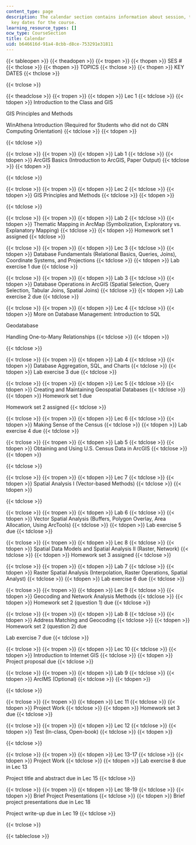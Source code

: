 ```yaml
---
content_type: page
description: The calendar section contains information about session, topics, and
  key dates for the course.
learning_resource_types: []
ocw_type: CourseSection
title: Calendar
uid: b646616d-91a4-8cbb-d8ce-753291e31811
---
```


{{< tableopen >}}
{{< theadopen >}}
{{< tropen >}}
{{< thopen >}}
SES #
{{< thclose >}}
{{< thopen >}}
TOPICS
{{< thclose >}}
{{< thopen >}}
KEY DATES
{{< thclose >}}

{{< trclose >}}

{{< theadclose >}}
{{< tropen >}}
{{< tdopen >}}
Lec 1
{{< tdclose >}}
{{< tdopen >}}
Introduction to the Class and GIS  
  
GIS Principles and Methods  
  
WinAthena Introduction (Required for Students who did not do CRN Computing Orientation)
{{< tdclose >}}
{{< tdopen >}}

{{< tdclose >}}

{{< trclose >}}
{{< tropen >}}
{{< tdopen >}}
Lab 1
{{< tdclose >}}
{{< tdopen >}}
ArcGIS Basics (Introduction to ArcGIS, Paper Output)
{{< tdclose >}}
{{< tdopen >}}

{{< tdclose >}}

{{< trclose >}}
{{< tropen >}}
{{< tdopen >}}
Lec 2
{{< tdclose >}}
{{< tdopen >}}
GIS Principles and Methods
{{< tdclose >}}
{{< tdopen >}}

{{< tdclose >}}

{{< trclose >}}
{{< tropen >}}
{{< tdopen >}}
Lab 2
{{< tdclose >}}
{{< tdopen >}}
Thematic Mapping in ArcMap (Symbolization, Exploratory vs. Explanatory Mapping)
{{< tdclose >}}
{{< tdopen >}}
Homework set 1 assigned
{{< tdclose >}}

{{< trclose >}}
{{< tropen >}}
{{< tdopen >}}
Lec 3
{{< tdclose >}}
{{< tdopen >}}
Database Fundamentals (Relational Basics, Queries, Joins), Coordinate Systems, and Projections
{{< tdclose >}}
{{< tdopen >}}
Lab exercise 1 due
{{< tdclose >}}

{{< trclose >}}
{{< tropen >}}
{{< tdopen >}}
Lab 3
{{< tdclose >}}
{{< tdopen >}}
Database Operations in ArcGIS (Spatial Selection, Query Selection, Tabular Joins, Spatial Joins)
{{< tdclose >}}
{{< tdopen >}}
Lab exercise 2 due
{{< tdclose >}}

{{< trclose >}}
{{< tropen >}}
{{< tdopen >}}
Lec 4
{{< tdclose >}}
{{< tdopen >}}
More on Database Management: Introduction to SQL  
  
Geodatabase  
  
Handling One-to-Many Relationships
{{< tdclose >}}
{{< tdopen >}}

{{< tdclose >}}

{{< trclose >}}
{{< tropen >}}
{{< tdopen >}}
Lab 4
{{< tdclose >}}
{{< tdopen >}}
Database Aggregation, SQL, and Charts
{{< tdclose >}}
{{< tdopen >}}
Lab exercise 3 due
{{< tdclose >}}

{{< trclose >}}
{{< tropen >}}
{{< tdopen >}}
Lec 5
{{< tdclose >}}
{{< tdopen >}}
Creating and Maintaining Geospatial Databases
{{< tdclose >}}
{{< tdopen >}}
Homework set 1 due  
  
Homework set 2 assigned
{{< tdclose >}}

{{< trclose >}}
{{< tropen >}}
{{< tdopen >}}
Lec 6
{{< tdclose >}}
{{< tdopen >}}
Making Sense of the Census
{{< tdclose >}}
{{< tdopen >}}
Lab exercise 4 due
{{< tdclose >}}

{{< trclose >}}
{{< tropen >}}
{{< tdopen >}}
Lab 5
{{< tdclose >}}
{{< tdopen >}}
Obtaining and Using U.S. Census Data in ArcGIS
{{< tdclose >}}
{{< tdopen >}}

{{< tdclose >}}

{{< trclose >}}
{{< tropen >}}
{{< tdopen >}}
Lec 7
{{< tdclose >}}
{{< tdopen >}}
Spatial Analysis I (Vector-based Methods)
{{< tdclose >}}
{{< tdopen >}}

{{< tdclose >}}

{{< trclose >}}
{{< tropen >}}
{{< tdopen >}}
Lab 6
{{< tdclose >}}
{{< tdopen >}}
Vector Spatial Analysis (Buffers, Polygon Overlay, Area Allocation, Using ArcTools)
{{< tdclose >}}
{{< tdopen >}}
Lab exercise 5 due
{{< tdclose >}}

{{< trclose >}}
{{< tropen >}}
{{< tdopen >}}
Lec 8
{{< tdclose >}}
{{< tdopen >}}
Spatial Data Models and Spatial Analysis II (Raster, Network)
{{< tdclose >}}
{{< tdopen >}}
Homework set 3 assigned
{{< tdclose >}}

{{< trclose >}}
{{< tropen >}}
{{< tdopen >}}
Lab 7
{{< tdclose >}}
{{< tdopen >}}
Raster Spatial Analysis (Interpolation, Raster Operations, Spatial Analyst)
{{< tdclose >}}
{{< tdopen >}}
Lab exercise 6 due
{{< tdclose >}}

{{< trclose >}}
{{< tropen >}}
{{< tdopen >}}
Lec 9
{{< tdclose >}}
{{< tdopen >}}
Geocoding and Network Analysis Methods
{{< tdclose >}}
{{< tdopen >}}
Homework set 2 (question 1) due
{{< tdclose >}}

{{< trclose >}}
{{< tropen >}}
{{< tdopen >}}
Lab 8
{{< tdclose >}}
{{< tdopen >}}
Address Matching and Geocoding
{{< tdclose >}}
{{< tdopen >}}
Homework set 2 (question 2) due  
  
Lab exercise 7 due
{{< tdclose >}}

{{< trclose >}}
{{< tropen >}}
{{< tdopen >}}
Lec 10
{{< tdclose >}}
{{< tdopen >}}
Introduction to Internet GIS
{{< tdclose >}}
{{< tdopen >}}
Project proposal due
{{< tdclose >}}

{{< trclose >}}
{{< tropen >}}
{{< tdopen >}}
Lab 9
{{< tdclose >}}
{{< tdopen >}}
ArcIMS (Optional)
{{< tdclose >}}
{{< tdopen >}}

{{< tdclose >}}

{{< trclose >}}
{{< tropen >}}
{{< tdopen >}}
Lec 11
{{< tdclose >}}
{{< tdopen >}}
Project Work
{{< tdclose >}}
{{< tdopen >}}
Homework set 3 due
{{< tdclose >}}

{{< trclose >}}
{{< tropen >}}
{{< tdopen >}}
Lec 12
{{< tdclose >}}
{{< tdopen >}}
Test (In-class, Open-book)
{{< tdclose >}}
{{< tdopen >}}

{{< tdclose >}}

{{< trclose >}}
{{< tropen >}}
{{< tdopen >}}
Lec 13-17
{{< tdclose >}}
{{< tdopen >}}
Project Work
{{< tdclose >}}
{{< tdopen >}}
Lab exercise 8 due in Lec 13  
  
Project title and abstract due in Lec 15
{{< tdclose >}}

{{< trclose >}}
{{< tropen >}}
{{< tdopen >}}
Lec 18-19
{{< tdclose >}}
{{< tdopen >}}
Brief Project Presentations
{{< tdclose >}}
{{< tdopen >}}
Brief project presentations due in Lec 18  
  
Project write-up due in Lec 19
{{< tdclose >}}

{{< trclose >}}

{{< tableclose >}}